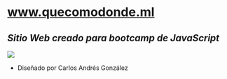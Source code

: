 # www.quecomodonde.ml
## _Sitio Web creado para bootcamp de JavaScript_


[![](https://quecomodonde.netlify.app/img/Logo/Logo%20colores.png)](www.quecomodonde.ml)



- Diseñado por Carlos Andrés González

